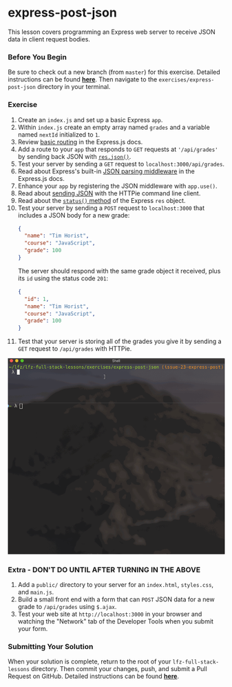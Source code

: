 # express-post-json

This lesson covers programming an Express web server to receive JSON data in client request bodies.

### Before You Begin

Be sure to check out a new branch (from `master`) for this exercise. Detailed instructions can be found [**here**](../../guides/before-each-exercise.md). Then navigate to the `exercises/express-post-json` directory in your terminal.

### Exercise

1. Create an `index.js` and set up a basic Express `app`.
1. Within `index.js` create an empty array named `grades` and a variable named `nextId` initialized to `1`.
1. Review [basic routing](https://expressjs.com/en/starter/basic-routing.html) in the Express.js docs.
1. Add a route to your `app` that responds to `GET` requests at `'/api/grades'` by sending back JSON with [`res.json()`](https://expressjs.com/en/4x/api.html#res.json).
1. Test your server by sending a `GET` request to `localhost:3000/api/grades`.
1. Read about Express's built-in [JSON parsing middleware](https://expressjs.com/en/4x/api.html#express.json) in the Express.js docs.
1. Enhance your `app` by registering the JSON middleware with `app.use()`.
1. Read about [sending JSON](https://httpie.org/doc#json) with the HTTPie command line client.
1. Read about the [`status()` method](https://expressjs.com/en/4x/api.html#res.status) of the Express `res` object.
1. Test your server by sending a `POST` request to `localhost:3000` that includes a JSON body for a new grade:
    ```json
    {
      "name": "Tim Horist",
      "course": "JavaScript",
      "grade": 100
    }
    ```
    The server should respond with the same grade object it received, plus its `id` using the status code `201`:
    ```json
    {
      "id": 1,
      "name": "Tim Horist",
      "course": "JavaScript",
      "grade": 100
    }
    ```
1. Test that your server is storing all of the grades you give it by sending a `GET` request to `/api/grades` with HTTPie.

<p align="middle">
  <img src="images/express-post-json.gif">
</p>

### Extra - DON'T DO UNTIL AFTER TURNING IN THE ABOVE

1. Add a `public/` directory to your server for an `index.html`, `styles.css`, and `main.js`.
2. Build a small front end with a form that can `POST` JSON data for a new grade to `/api/grades` using `$.ajax`.
3. Test your web site at `http://localhost:3000` in your browser and watching the "Network" tab of the Developer Tools when you submit your form.

### Submitting Your Solution

When your solution is complete, return to the root of your `lfz-full-stack-lessons` directory. Then commit your changes, push, and submit a Pull Request on GitHub. Detailed instructions can be found [**here**](../../guides/after-each-exercise.md).

